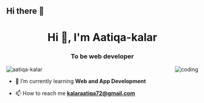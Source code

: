 ## Hi there 👋
<h1 align="center">Hi 👋, I'm Aatiqa-kalar</h1>
<h3 align="center">To be web developer</h3>
<img align="right" alt="coding" wudth="400" src="https://camo.githubusercontent.com/d14c72dffccadc996ca5433bec9ab3cacbc54bab9dca127cf2d05d69e2757980/68747470733a2f2f6d656469612e67697068792e636f6d2f6d656469612f4e67757259316f347a3038304a666f797a772f67697068792e676966">

<p align="left"> <img src="https://komarev.com/ghpvc/?username=aatiqa-kalar&label=Profile%20views&color=0e75b6&style=flat" alt="aatiqa-kalar" /> </p>

- 🌱 I’m currently learning **Web and App Development**

- 📫 How to reach me **kalaraatiqa72@gmail.com**

